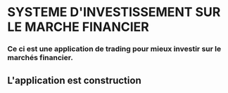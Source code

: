 # SYSTEME D'INVESTISSEMENT SUR LE MARCHE FINANCIER

### Ce ci est une application de trading pour mieux investir sur le marchés financier.
## L'application est construction
